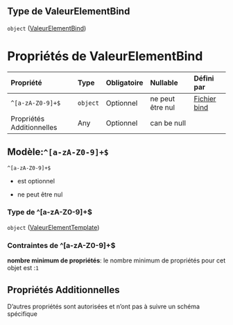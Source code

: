 ## Type de ValeurElementBind

`object` ([ValeurElementBind](frw-bind-definitions-valeurelementbind.md))

# Propriétés de ValeurElementBind

| Propriété                 | Type     | Obligatoire | Nullable         | Défini par                                                                                                                                    |
| :------------------------ | :------- | :---------- | :--------------- | :-------------------------------------------------------------------------------------------------------------------------------------------- |
| `^[a-zA-Z0-9]+$`          | `object` | Optionnel   | ne peut être nul | [Fichier bind](frw-bind-definitions-valeurelementtemplate.md "schemas/bind#/definitions/ValeurElementBind/patternProperties/^\[a-zA-Z0-9]+$") |
| Propriétés Additionnelles | Any      | Optionnel   | can be null      |                                                                                                                                               |

## Modèle:`^[a-zA-Z0-9]+$`



`^[a-zA-Z0-9]+$`

*   est optionnel

*   ne peut être nul

### Type de ^\[a-zA-Z0-9]+$

`object` ([ValeurElementTemplate](frw-bind-definitions-valeurelementtemplate.md))

### Contraintes de ^\[a-zA-Z0-9]+$

**nombre minimum de propriétés**: le nombre minimum de propriétés pour cet objet est :`1`

## Propriétés Additionnelles

D’autres propriétés sont autorisées et n’ont pas à suivre un schéma spécifique
